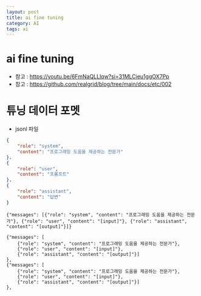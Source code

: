 ```yaml
---
layout: post
title: ai fine tuning
category: AI
tags: ai
---
```


# ai fine tuning
* 참고 : https://youtu.be/6FmNaQLLlqw?si=31MLCieu1ggOX7Pp
* 참고 : https://github.com/realgrid/blog/tree/main/docs/etc/002
# 튜닝 데이터 포멧
* jsonl 파일

```json
{
    "role": "system",
    "content": "프로그래밍 도움을 제공하는 전문가"
}.
{
    "role": "user",
    "content": "프롬프트"
}.
{
    "role": "assistant",
    "content": "답변"
}
```

```
{"messages": [{"role": "system", "content": "프로그래밍 도움을 제공하는 전문가"}, {"role": "user", "content": "[input]"}, {"role": "assistant", "content": "[output]"}]}
```

```
{"messages": [
    {"role": "system", "content": "프로그래밍 도움을 제공하는 전문가"}, 
    {"role": "user", "content": "[input]"}, 
    {"role": "assistant", "content": "[output]"}]
},
{"messages": [
    {"role": "system", "content": "프로그래밍 도움을 제공하는 전문가"}, 
    {"role": "user", "content": "[input]"}, 
    {"role": "assistant", "content": "[output]"}]
},
```